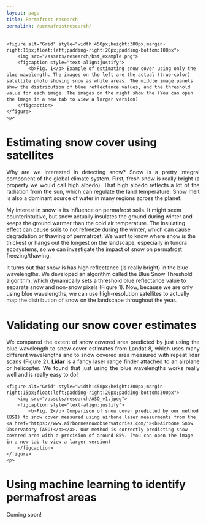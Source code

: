 ```yaml
---
layout: page
title: Permafrost research
permalink: /permafrostresearch/
---
```

<html>
<head>
<style>
</style>
</head>
<body>

	<figure alt="Grid" style="width:450px;height:300px;margin-right:15px;float:left;padding-right:20px;padding-bottom:100px">
		<img src="/assets/research/bst_example.png">
		<figcaption style="text-align:justify">
			<b>Fig. 1</b> Example of estimating snow cover using only the blue wavelength. The images on the left are the actual (true-color) satellite photo showing snow as white areas. The middle image panels show the distribution of blue reflectance values, and the threshold value for each image. The images on the right show the (You can open the image in a new tab to view a larger version)
		</figcaption>			
	</figure>
	<p>
	
<h1><b>Estimating snow cover using satellites</b></h1>
	<p style="text-align:justify">
Why are we interested in detecting snow? Snow is a pretty integral component of the global climate system. First, fresh snow is really bright (a property we would call high albedo). That high albedo reflects a lot of the radiation from the sun, which can regulate the land temperature. Snow melt is also a dominant source of water in many regions across the planet.  
    </p>
    <p>
My interest in snow is its influence on permafrost soils. It might seem counterintuitive, but snow actually insulates the ground during winter and keeps the ground warmer than the cold air temperature. The insulating effect can cause soils to not refreeze during the winter, which can cause degradation or thawing of permafrost. We want to know where snow is the thickest or hangs out the longest on the landscape, especially in tundra ecosystems, so we can investigate the impact of snow on permafrost freezing/thawing. 
    </p>
    <p>
It turns out that snow is has high reflectance (is really bright) in the blue wavelengths. We developed an algorithm called the Blue Snow Threshold algorithm, which dynamically sets a threshold blue reflectance value to separate snow and non-snow pixels (Figure 1). Now, because we are only using blue wavelengths, we can use high-resolution satellites to actually map the distribution of snow on the landscape throughout the year. 
	</p>


<h1><b>Validating our snow cover estimates</b></h1>
	<p style="text-align:justify">
We compared the extent of snow covered area predicted by just using the blue wavelength to snow cover estimates from Landat 8, which uses many different wavelengths and to snow covered area measured with repeat lidar scans (Figure 2). <a href="https://oceanservice.noaa.gov/facts/lidar.html#:~:text=Lidar%2C%20which%20stands%20for%20Light,variable%20distances)%20to%20the%20Earth."><b>Lidar</b></a> is a fancy laser range finder attached to an airplane or helicopter. We found that just using the blue wavelengths works really well and is really easy to do!
	</p>
	
	
	<figure alt="Grid" style="width:450px;height:300px;margin-right:15px;float:left;padding-right:20px;padding-bottom:300px">
		<img src="/assets/research/ASO_v1.jpeg">
		<figcaption style="text-align:justify">
			<b>Fig. 2</b> Comparison of snow cover predicted by our method (BSI) to snow cover measured using airbone laser measurments from the <a href="https://www.airbornesnowobservatories.com/"><b>Airbone Snow Observatory (ASO)</b></a>. Our method is correctly predicting snow covered area with a precision of around 85%. (You can open the image in a new tab to view a larger version)
		</figcaption>			
	</figure>
	<p>
	
<h1><b>Using machine learning to identify permafrost areas</b></h1>
	Coming soon!
	
